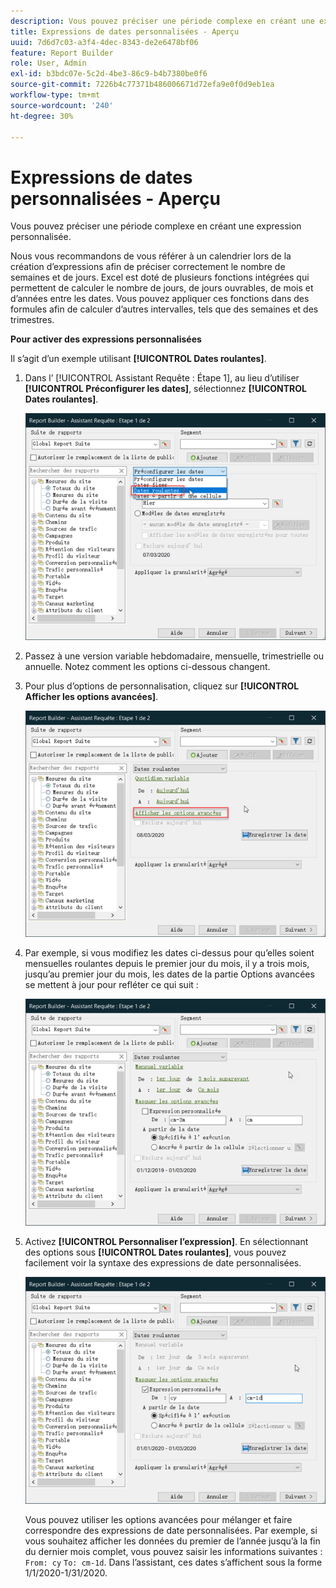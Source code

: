 ```yaml
---
description: Vous pouvez préciser une période complexe en créant une expression personnalisée.
title: Expressions de dates personnalisées - Aperçu
uuid: 7d6d7c03-a3f4-4dec-8343-de2e6478bf06
feature: Report Builder
role: User, Admin
exl-id: b3bdc07e-5c2d-4be3-86c9-b4b7380be0f6
source-git-commit: 7226b4c77371b486006671d72efa9e0f0d9eb1ea
workflow-type: tm+mt
source-wordcount: '240'
ht-degree: 30%

---
```


# Expressions de dates personnalisées - Aperçu

Vous pouvez préciser une période complexe en créant une expression personnalisée.

Nous vous recommandons de vous référer à un calendrier lors de la création d’expressions afin de préciser correctement le nombre de semaines et de jours. Excel est doté de plusieurs fonctions intégrées qui permettent de calculer le nombre de jours, de jours ouvrables, de mois et d’années entre les dates. Vous pouvez appliquer ces fonctions dans des formules afin de calculer d’autres intervalles, tels que des semaines et des trimestres.

**Pour activer des expressions personnalisées**

Il s’agit d’un exemple utilisant **[!UICONTROL Dates roulantes]**.

1. Dans l’ [!UICONTROL Assistant Requête : Étape 1], au lieu d’utiliser **[!UICONTROL Préconfigurer les dates]**, sélectionnez **[!UICONTROL Dates roulantes]**.

   ![](assets/rolldates1.png)

1. Passez à une version variable hebdomadaire, mensuelle, trimestrielle ou annuelle. Notez comment les options ci-dessous changent.
1. Pour plus d’options de personnalisation, cliquez sur **[!UICONTROL Afficher les options avancées]**.

   ![](assets/rolldates2.png)

1. Par exemple, si vous modifiez les dates ci-dessus pour qu’elles soient mensuelles roulantes depuis le premier jour du mois, il y a trois mois, jusqu’au premier jour du mois, les dates de la partie Options avancées se mettent à jour pour refléter ce qui suit :

   ![](assets/rolldatesfor3.png)

1. Activez **[!UICONTROL Personnaliser l’expression]**. En sélectionnant des options sous **[!UICONTROL Dates roulantes]**, vous pouvez facilement voir la syntaxe des expressions de date personnalisées.

   ![](assets/rolldatesfor5.png)

   Vous pouvez utiliser les options avancées pour mélanger et faire correspondre des expressions de date personnalisées. Par exemple, si vous souhaitez afficher les données du premier de l’année jusqu’à la fin du dernier mois complet, vous pouvez saisir les informations suivantes : `From: cy` `To: cm-1d`. Dans l’assistant, ces dates s’affichent sous la forme 1/1/2020-1/31/2020.
